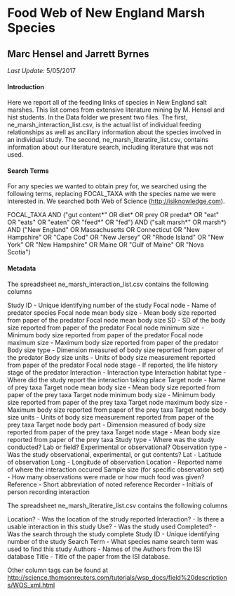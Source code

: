 # Food Web of New England Marsh Species
## Marc Hensel and Jarrett Byrnes

*Last Update:* 5/05/2017

#### Introduction

Here we report all of the feeding links of species in New England salt marshes. This list comes from extensive literature mining by M. Hensel and hist students. In the Data folder we present two files. The first, ne_marsh_interaction_list.csv, is the actual list of individual feeding relationships as well as ancillary information about the species involved in an individual study. The second, ne_marsh_literatire_list.csv, contains information about our literature search, including literature that was not used.


#### Search Terms

For any species we wanted to obtain prey for, we searched using the following terms, replacing FOCAL_TAXA with the species name we were interested in. We searched both Web of Science (http://isiknowledge.com).

FOCAL_TAXA AND ("gut content*" OR diet* OR prey OR predat* OR "eat" OR "eats" OR "eaten" OR "feed*" OR "fed") AND ("salt marsh*" OR marsh*) AND ("New England" OR Massachusetts OR Connecticut OR "New Hampshire" OR "Cape Cod" OR "New Jersey" OR "Rhode Island" OR "New York" OR "New Hampshire" OR Maine OR "Gulf of Maine" OR "Nova Scotia")


#### Metadata

The spreadsheet ne_marsh_interaction_list.csv contains the following columns

Study ID - Unique identifying number of the study
Focal node - Name of predator species
Focal node mean body size - Mean body size reported from paper of the predator
Focal node mean body size SD - SD of the body size reported from paper of the predator
Focal node minimum size - Minimum body size reported from paper of the predator
Focal node maximum size - Maximum body size reported from paper of the predator
Body size type - Dimension measured of body size reported from paper of the predator
Body size units - Units of body size measurement reported from paper of the predator
Focal node stage - If reported, the life history stage of the predator
Interaction - Interaction type
Interaction habitat type - Where did the study report the interaction taking place
Target node - Name of prey taxa
Target node mean body size -  Mean body size reported from paper of the prey taxa
Target node minimum body size -  Minimum body size reported from paper of the prey taxa
Target node maximum body size -  Maximum body size reported from paper of the prey taxa
Target node body size units -  Units of body size measurement reported from paper of the prey taxa
Target node body part - Dimension measured of body size reported from paper of the prey taxa
Target node stage -  Mean body size reported from paper of the prey taxa
Study type - Where was the study conducted? Lab or field? Experimental or observational?
Observation type - Was the study observational, experimental, or gut contents?
Lat - Latitude of observation
Long - Longitude of observation
Location - Reported name of where the interaction occured
Sample size (for specific observation set) - How many observations were made or how much food was given?
Reference - Short abbreviation of noted reference
Recorder - Initials of person recording interaction

The spreadsheet ne_marsh_literatire_list.csv contains the following columns

Location? - Was the location of the strudy reported
Interaction? - Is there a usable interaction in this study
Use? - Was the study used
Completed? - Was the search through the study complete
Study ID - Unique identifying number of the study
Search Term - What species name search term was used to find this study
Authors - Names of the Authors from the ISI database
Title - Title of the paper from the ISI database.

Other column tags can be found at http://science.thomsonreuters.com/tutorials/wsp_docs/field%20descriptions/WOS_xml.html
